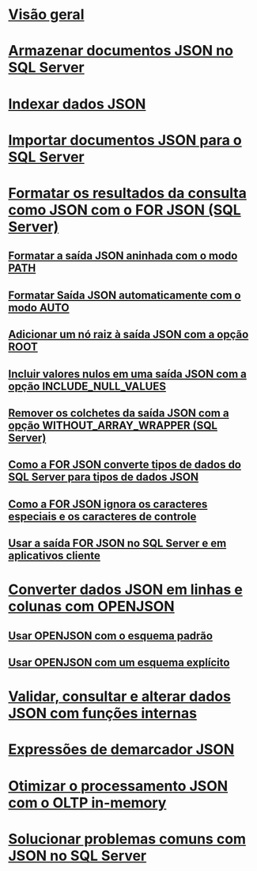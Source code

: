# [Visão geral](json-data-sql-server.md)  
# [Armazenar documentos JSON no SQL Server](store-json-documents-in-sql-tables.md)
# [Indexar dados JSON](index-json-data.md)  
# [Importar documentos JSON para o SQL Server](import-json-documents-into-sql-server.md)  
# [Formatar os resultados da consulta como JSON com o FOR JSON (SQL Server)](format-query-results-as-json-with-for-json-sql-server.md)  
## [Formatar a saída JSON aninhada com o modo PATH](format-nested-json-output-with-path-mode-sql-server.md)  
## [Formatar Saída JSON automaticamente com o modo AUTO](format-json-output-automatically-with-auto-mode-sql-server.md)  
## [Adicionar um nó raiz à saída JSON com a opção ROOT](add-a-root-node-to-json-output-with-the-root-option-sql-server.md)  
## [Incluir valores nulos em uma saída JSON com a opção INCLUDE_NULL_VALUES](include-null-values-in-json-include-null-values-option.md)  
## [Remover os colchetes da saída JSON com a opção WITHOUT_ARRAY_WRAPPER (SQL Server)](remove-square-brackets-from-json-without-array-wrapper-option.md)  
## [Como a FOR JSON converte tipos de dados do SQL Server para tipos de dados JSON](how-for-json-converts-sql-server-data-types-to-json-data-types-sql-server.md)  
## [Como a FOR JSON ignora os caracteres especiais e os caracteres de controle](how-for-json-escapes-special-characters-and-control-characters-sql-server.md)  
## [Usar a saída FOR JSON no SQL Server e em aplicativos cliente](use-for-json-output-in-sql-server-and-in-client-apps-sql-server.md)  
# [Converter dados JSON em linhas e colunas com OPENJSON](convert-json-data-to-rows-and-columns-with-openjson-sql-server.md)  
## [Usar OPENJSON com o esquema padrão](use-openjson-with-the-default-schema-sql-server.md)  
## [Usar OPENJSON com um esquema explícito](use-openjson-with-an-explicit-schema-sql-server.md)  
# [Validar, consultar e alterar dados JSON com funções internas](validate-query-and-change-json-data-with-built-in-functions-sql-server.md)  
# [Expressões de demarcador JSON](json-path-expressions-sql-server.md)  
# [Otimizar o processamento JSON com o OLTP in-memory](optimize-json-processing-with-in-memory-oltp.md)  
# [Solucionar problemas comuns com JSON no SQL Server](solve-common-issues-with-json-in-sql-server.md)  
